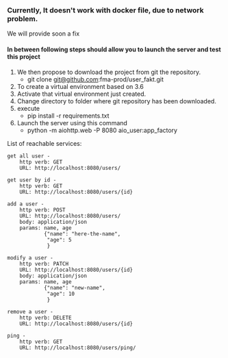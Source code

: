 ### Currently, It doesn't work with docker file, due to network problem.

We will provide soon a fix

####  In between following steps should allow you to launch the server and test this project  
1. We then propose to download the project from git the repository.  
   - git clone git@github.com:fma-prod/user_fakt.git 
2. To create a virtual environment based on 3.6
3. Activate that virtual environment just created.
4. Change directory to folder where git repository has been downloaded.
5. execute 
    - pip install -r requirements.txt
6. Launch the server using this command
    - python -m aiohttp.web -P 8080 aio_user:app_factory


List of reachable services:

```
get all user - 
    http verb: GET 
    URL: http://localhost:8080/users/
```

```
get user by id - 
    http verb: GET 
    URL: http://localhost:8080/users/{id}
```

```
add a user - 
    http verb: POST 
    URL: http://localhost:8080/users/
    body: application/json
    params: name, age
            {"name": "here-the-name",
             "age": 5
             }
```
    
```
modify a user - 
    http verb: PATCH 
    URL: http://localhost:8080/users/{id}
    body: application/json
    params: name, age
            {"name": "new-name",
             "age": 10
             }
```
    
```
remove a user - 
    http verb: DELETE 
    URL: http://localhost:8080/users/{id}
```

``` 
ping -
    http verb: GET
    URL: http://localhost:8080/users/ping/
```